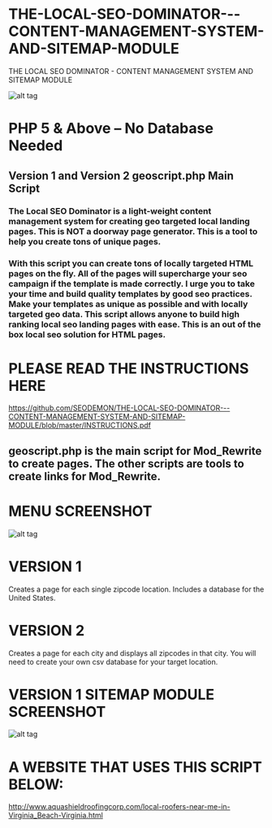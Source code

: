 # THE-LOCAL-SEO-DOMINATOR---CONTENT-MANAGEMENT-SYSTEM-AND-SITEMAP-MODULE
THE LOCAL SEO DOMINATOR - CONTENT MANAGEMENT SYSTEM AND SITEMAP MODULE

![alt tag](https://github.com/SEODEMON/THE-LOCAL-SEO-DOMINATOR---CONTENT-MANAGEMENT-SYSTEM-AND-SITEMAP-MODULE/blob/master/scripts/VERSION_1/images/seo_dominator.jpg)

  # PHP 5 & Above – No Database Needed
  ## Version 1 and Version 2 geoscript.php Main Script

### The Local SEO Dominator is a light-weight content management system for creating geo targeted local landing pages.  This is NOT a doorway page generator. This is a tool to help you create tons of unique pages. 

### With this script you can create tons of locally targeted HTML pages on the fly. All of the pages will supercharge your seo campaign if the template is made correctly. I urge you to take your time and build quality templates by good seo practices. Make your templates as unique as possible and with locally targeted geo data. This script allows anyone to build high ranking local seo landing pages with ease.  This is an out of the box local seo solution for HTML pages.

# PLEASE READ THE INSTRUCTIONS HERE

https://github.com/SEODEMON/THE-LOCAL-SEO-DOMINATOR---CONTENT-MANAGEMENT-SYSTEM-AND-SITEMAP-MODULE/blob/master/INSTRUCTIONS.pdf

## geoscript.php is the main script for Mod_Rewrite to create pages. The other scripts are tools to create links for Mod_Rewrite.

# MENU SCREENSHOT
![alt tag](https://github.com/SEODEMON/THE-LOCAL-SEO-DOMINATOR---CONTENT-MANAGEMENT-SYSTEM-AND-SITEMAP-MODULE/blob/master/Menu_Screenshot.jpg)

# VERSION 1
Creates a page for each single zipcode location. Includes a database for the United States.

# VERSION 2
Creates a page for each city and displays all zipcodes in that city.  You will need to create your own csv database for your target location.

# VERSION 1 SITEMAP MODULE SCREENSHOT

![alt tag](https://github.com/SEODEMON/THE-LOCAL-SEO-DOMINATOR---CONTENT-MANAGEMENT-SYSTEM-AND-SITEMAP-MODULE/blob/master/scripts/VERSION_1/Sitemap_Module/SCREENSHOT.JPG)

# A WEBSITE THAT USES THIS SCRIPT BELOW:

http://www.aquashieldroofingcorp.com/local-roofers-near-me-in-Virginia_Beach-Virginia.html
